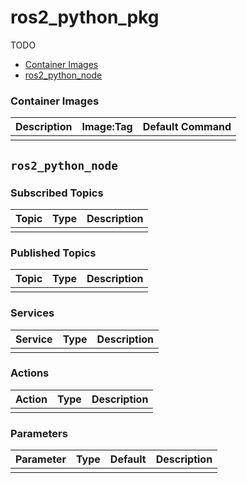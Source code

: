 # ros2_python_pkg

TODO

- [Container Images](#container-images)
- [ros2_python_node](#ros2_python_node)


### Container Images

| Description | Image:Tag | Default Command |
| --- | --- | -- |
|  |  |  |


## `ros2_python_node`

### Subscribed Topics

| Topic | Type | Description |
| --- | --- | --- |
|  |  |  |

### Published Topics

| Topic | Type | Description |
| --- | --- | --- |
|  |  |  |

### Services

| Service | Type | Description |
| --- | --- | --- |
|  |  |  |

### Actions

| Action | Type | Description |
| --- | --- | --- |
|  |  |  |

### Parameters

| Parameter | Type | Default | Description |
| --- | --- | --- | --- |
|  |  |  |  |
